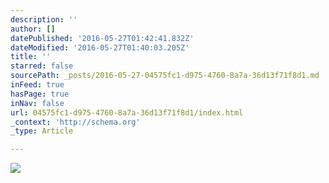 ```yaml
---
description: ''
author: []
datePublished: '2016-05-27T01:42:41.832Z'
dateModified: '2016-05-27T01:40:03.205Z'
title: ''
starred: false
sourcePath: _posts/2016-05-27-04575fc1-d975-4760-8a7a-36d13f71f8d1.md
inFeed: true
hasPage: true
inNav: false
url: 04575fc1-d975-4760-8a7a-36d13f71f8d1/index.html
_context: 'http://schema.org'
_type: Article

---
```

![](https://the-grid-user-content.s3-us-west-2.amazonaws.com/8acf3371-ca1f-4ce3-a64f-ed5e51a5ccb4.jpg)